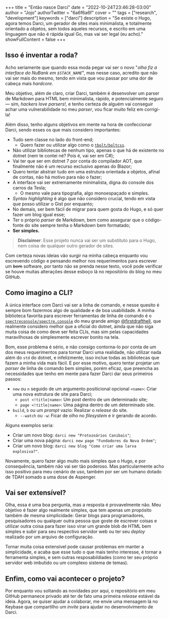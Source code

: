 +++
title = "Então nasce Darci"
date = "2022-10-24T23:46:28-03:00"
author = "Jojo"
authorTwitter = "6a6f6a6f"
cover = ""
tags = ["research", "development"]
keywords = ["darci"]
description = "Se existe o Hugo, agora temos Darci, um gerador de sites mais minimalista, e totalmente orientado a objetos, sem todos aqueles recursos, e escrito em uma linguagem que não é rápida igual Go, mas vai ser legal (eu acho)."
showFullContent = false
+++

## Isso é inventar a roda?

Acho seriamente que quando essa moda pegar vai ser o novo "*olha fiz a interface do NuBank em `$STACK_NAME`*", mas nesse caso, acredito que não vai ser mais do mesmo, tendo em vista que vou passar por uma dor de cabeça mais *hardcore*.

Meu objetivo, além de claro, criar Darci, também é desenvolver um parser de Markdown para HTML bem minimalista, rápido, e potencialmente seguro — sim, *hackers love parsers!*, e tenho certeza de alguém vai conseguir achar uma vulnerabilidade no meu *parser*, vou ficar muito feliz em corrigi-la!

Além disso, tenho alguns objetivos em mente na hora de confeccionar Darci, sendo esses os que mais considero importantes:

- Tudo sem classe no lado do front-end;
  - Quero fazer ou utilizar algo como o [`tbolt/boltcss`](https://github.com/tbolt/boltcss).
- Não utilizar bibliotecas de nenhum tipo, apenas o que há de existente no dotnet (nem te contei né? Pois é, vai ser em C#);
- Vai ter que ser em dotnet 7 por conta do compilador AOT, que finalmente não é um recurso exclusivo apenas do Blazor;
- Quero tentar abstrair tudo em uma estrutura orientada a objetos, afinal de contas, não há motivo para não o fazer;
- A interface vai ser extremamente minimalista, digna do console dos carros da Tesla;
  - O mesmo vale para tipografia, algo monoespaçado e simples.
- *Syntax highlighting* é algo que não considero crucial, tendo em vista que posso utilizar o Gist por enquanto;
- No demais, ser bem fácil de migrar para quem gosta do Hugo, e só quer fazer um blog igual esse;
- Ter o próprio *parser* de Markdown, bem como assegurar que o código-fonte do site sempre tenha o Markdown bem formatado;
- **Ser simples.**

> **Disclaimer**: Esse projeto nunca vai ser um substituto para o Hugo, nem coisa de qualquer outro gerador de sites.

Com certeza novas ideias vão surgir na minha cabeça enquanto vou escrevendo código e pensando melhor nos requerimentos para escrever um ~~bom~~ software, por tanto não se prenda nesse texto, você pode verificar se houve muitas alterações desse esboço lá no repositório do blog no meu GitHub.

## Como imagino a CLI?

A única interface com Darci vai ser a linha de comando, e nesse quesito é sempre bom fazermos algo de qualidade e de boa usabilidade. A minha biblioteca favorita para escrever ferramentas de linha de comando é o [`spectreconsole/spectre.console`](https://github.com/spectreconsole/spectre.console) do meu grande amigo [@firstdrafthell](https://twitter.com/firstdrafthell), que realmente considero melhor que a oficial do dotnet, ainda que não siga muita coisa de como deve ser feita CLIs, mas sim pelas capacidades maravilhosas de simplesmente escrever bonito na tela.

Bom, esse problema é sério, e não consigo contorna-lo por conta de um dos meus requerimentos para tornar Darci uma realidade, não utilizar nada além do `std` do dotnet, e infelizmente, isso inclue todas as bibliotecas que fazem a minha vida mais fácil. E por esse motivo, quero tentar projetar um *parser* de linha de comando bem simples, porém eficaz, que preencha as necessidades que tenho em mente para fazer Darci dar seus primeiros passos:

- `new` ou `n` seguido de um argumento positicional opcional `<name>`: Criar uma nova estrutura de site para Darci;
  - `post <!title|name>`: Um post dentro de um determinado site;
  - `page <!title|name>`: Uma página dentro de um determinado site.
- `build`, `b` ou um *prompt* vazio: Realizar o *release* do site.
  - `--watch` ou `-w`: Ficar de olho no *filesystem* e ir gerando de acordo.

Alguns exemplos seria:

- Criar um novo blog: `darci new "Protozoários Canibais"`;
- Criar uma nova página: `darci new page "Fundadores da Nova Ordem"`;
- Criar um novo blog: `darci new blog "Como criar uma larva explosiva?"`.

Novamente, quero fazer algo muito mais simples que o Hugo, e por consequência, também não vai ser tão poderoso. Mas particularmente acho isso positivo para meu cenário de uso, também por ser um humano dotado de TDAH somado a uma dose de Aspenger.

## Vai ser extensível?

Olha, essa é uma boa pergunta, mas a resposta é provavelmente não. Meu objetivo é fazer algo realmente simples, que tem apenas um propósito também de mesma simplicidade: Gerar blogs para programadores, pesquisadores ou qualquer outra pessoa que goste de escrever coisas e utilizar outra coisa para fazer isso virar um grande blob de HTML bem simples e subir para seu respectivo servidor web ou ter seu *deploy* realizado por um arquivo de configuração.

Tornar muita coisa extensível pode causar problemas em manter a simplicidade, e acaba que esse tudo o que mais tenho interesse, é tornar a ferramenta simples, e sem outras resposabildiades (como ter seu próprio servidor web imbutido ou um complexo sistema de temas).

## Enfim, como vai acontecer o projeto?

Por enquanto vou soltando as novidades por aqui, o repositório em meu GitHub permanece privado até ter de fato uma primeira *release* estável da ideia. Agora, se quiser ajudar a colaborar, me envie uma mensagem lá no Keybase que compartilho um *invite* para ajudar no desenvolvimento de Darci.
